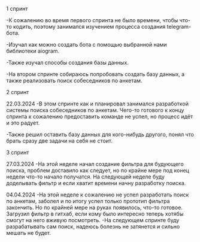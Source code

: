 1 спринт

-К сожалению во время первого спринта не было времени, чтобы что-то кодить,
 поэтому занимался изучением процесса создания telegram-бота.

-Изучал как можно создать бота с помощью выбранной нами библиотеки aiogram.

-Также изучал способы создания базы данных.

-На втором спринте собираюсь попробовать создать базу данных,
 а также реализовать поиск собеседников по анкетам.
 
 
2 спринт
 
22.03.2024
-В этом спринте как и планировал занимался разработкой системы поиска собеседников по анкетам. 
 Чего-то готового к концу спринта к сожалению предоставить команде не успел, но процесс идёт и это радует.

-Также решил оставить базу данных для кого-нибудь другого, понял что брать сразу две задачи на себя не стоит.


3 спринт

27.03.2024
-На этой неделе начал создание фильтра для будующего поиска, проблем доставило как следует, но по крайне мере
 под конец недели что-то начало получатся. На следующей неделе буду доделывать фильтр и если хватит времени
 начну разработку поиска.
 
 04.04.2024
 -На этой неделе к сожалению не успел разработать поиск по анкетам, заболел и по итогу успел только прототип
 фильтра закончить. Но по крайней мере на руках появилось, что-то готовое. Загрузил фильтр в гитхаб, если
 кому было интересно теперь хотябы смогут на него вживую посмотреть.
-На следующем спринте буду разрабатывать сам поиск, надеюсь болезнь не затянется и сильно мешать не будет.